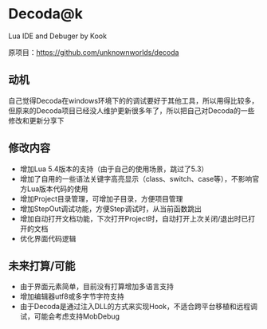 # Decoda@k
Lua IDE and Debuger by Kook

原项目：https://github.com/unknownworlds/decoda

## 动机
自己觉得Decoda在windows环境下的的调试要好于其他工具，所以用得比较多，但原来的Decoda项目已经没人维护更新很多年了，所以把自己对Decoda的一些修改和更新分享下

## 修改内容
* 增加Lua 5.4版本的支持（由于自己的使用场景，跳过了5.3）
* 增加了自用的一些语法关键字高亮显示（class、switch、case等），不影响官方Lua版本代码的使用
* 增加Project目录管理，可增加子目录，方便项目管理
* 增加StepOut调试功能，方便Step调试时，从当前函数跳出
* 增加自动打开文档功能，下次打开Project时，自动打开上次关闭/退出时已打开的文档
* 优化界面代码逻辑

## 未来打算/可能
* 由于界面元素简单，目前没有打算增加多语言支持
* 增加编辑器utf8或多字节字符支持
* 由于Decoda是通过注入DLL的方式来实现Hook，不适合跨平台移植和远程调试，可能会考虑支持MobDebug




